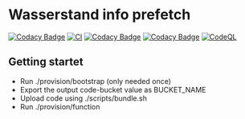 # Wasserstand info prefetch

[![Codacy Badge](https://app.codacy.com/project/badge/Grade/248b9a679ff243c1acd47f79be823ea1)](https://www.codacy.com/gh/koenighotze/wasserstandinfo-prefetch/dashboard?utm_source=github.com\&utm_medium=referral\&utm_content=koenighotze/wasserstandinfo-prefetch\&utm_campaign=Badge_Grade)
[![CI](https://github.com/koenighotze/wasserstandinfo-prefetch/actions/workflows/ci.yml/badge.svg)](https://github.com/koenighotze/wasserstandinfo-prefetch/actions/workflows/ci.yml)
[![Codacy Badge](https://app.codacy.com/project/badge/Grade/7f1df715383445979b8b6a51e6a9d7a7)](https://www.codacy.com/gh/koenighotze/wasserstandinfo-prefetch/dashboard?utm_source=github.com\&utm_medium=referral\&utm_content=koenighotze/wasserstandinfo-prefetch\&utm_campaign=Badge_Grade)
[![Codacy Badge](https://app.codacy.com/project/badge/Coverage/7f1df715383445979b8b6a51e6a9d7a7)](https://www.codacy.com/gh/koenighotze/wasserstandinfo-prefetch/dashboard?utm_source=github.com\&utm_medium=referral\&utm_content=koenighotze/wasserstandinfo-prefetch\&utm_campaign=Badge_Coverage)
[![CodeQL](https://github.com/koenighotze/wasserstandinfo-prefetch/actions/workflows/codeql-analysis.yml/badge.svg)](https://github.com/koenighotze/wasserstandinfo-prefetch/actions/workflows/codeql-analysis.yml)

## Getting startet

*   Run ./provision/bootstrap (only needed once)
*   Export the output code-bucket value as BUCKET_NAME
*   Upload code using ./scripts/bundle.sh
*   Run ./provision/function

